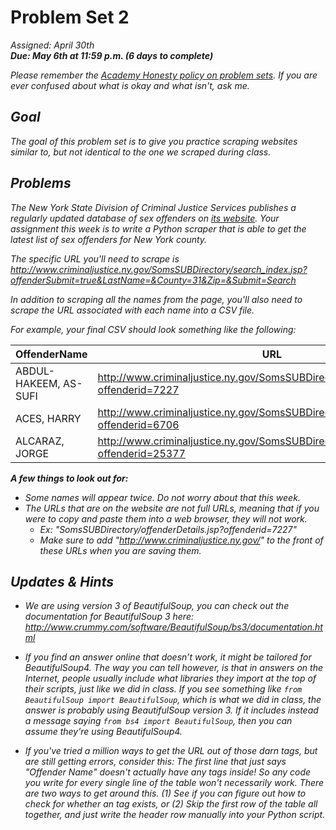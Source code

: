 # Problem Set 2
<i>Assigned: April 30th<i>
<br/><b>Due: May 6th at 11:59 p.m. (6 days to complete)</b>

Please remember the [Academy Honesty policy on problem sets](http://cdn.cs50.net/2014/fall/lectures/0/w/syllabus/syllabus.html#academic_honesty). If you are ever confused about what is okay and what isn't, ask me. 

## Goal
The goal of this problem set is to give you practice scraping websites similar to, but not identical to the one we scraped during class.

## Problems
The New York State Division of Criminal Justice Services publishes a regularly updated database of sex offenders on [its website](http://www.criminaljustice.ny.gov/SomsSUBDirectory/search_index.jsp). Your assignment this week is to write a Python scraper that is able to get the latest list of sex offenders for New York county.

The specific URL you'll need to scrape is http://www.criminaljustice.ny.gov/SomsSUBDirectory/search_index.jsp?offenderSubmit=true&LastName=&County=31&Zip=&Submit=Search

In addition to scraping all the names from the page, you'll also need to scrape the URL associated with each name into a CSV file.

For example, your final CSV should look something like the following:

| OffenderName | URL |
| --- | --- |
| ABDUL-HAKEEM, AS-SUFI | http://www.criminaljustice.ny.gov/SomsSUBDirectory/offenderDetails.jsp?offenderid=7227 |
| ACES, HARRY | http://www.criminaljustice.ny.gov/SomsSUBDirectory/offenderDetails.jsp?offenderid=6706 |
| ALCARAZ, JORGE | http://www.criminaljustice.ny.gov/SomsSUBDirectory/offenderDetails.jsp?offenderid=25377 |

<b>A few things to look out for:</b>
- Some names will appear twice. Do not worry about that this week.
- The URLs that are on the website are not full URLs, meaning that if you were to copy and paste them into a web browser, they will not work.
    - Ex: "SomsSUBDirectory/offenderDetails.jsp?offenderid=7227" 
    - Make sure to add "http://www.criminaljustice.ny.gov/" to the front of these URLs when you are saving them.

## Updates & Hints

- We are using version 3 of BeautifulSoup, you can check out the documentation for BeautifulSoup 3 here: http://www.crummy.com/software/BeautifulSoup/bs3/documentation.html

- If you find an answer online that doesn’t work, it might be tailored for BeautifulSoup4. The way you can tell however, is that in answers on the Internet, people usually include what libraries they import at the top of their scripts, just like we did in class. If you see something like ```from BeautifulSoup import BeautifulSoup```, which is what we did in class, the answer is probably using BeautifulSoup version 3. If it includes instead a message saying ```from bs4 import BeautifulSoup```, then you can assume they’re using BeautifulSoup4.

- If you've tried a million ways to get the URL out of those darn <a> tags, but are still getting errors, consider this: The first line that just says "Offender Name" doesn't actually have any <a> tags inside! So any code you write for every single line of the table won't necessarily work. There are two ways to get around this. (1) See if you can figure out how to check for whether an <a> tag exists, or (2) Skip the first row of the table all together, and just write the header row manually into your Python script.
